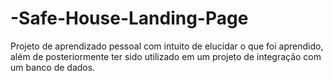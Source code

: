 # -Safe-House-Landing-Page
Projeto de aprendizado pessoal  com intuito de elucidar  o que foi aprendido, além de posteriormente ter sido utilizado em um projeto de  integração com um banco de dados. 
